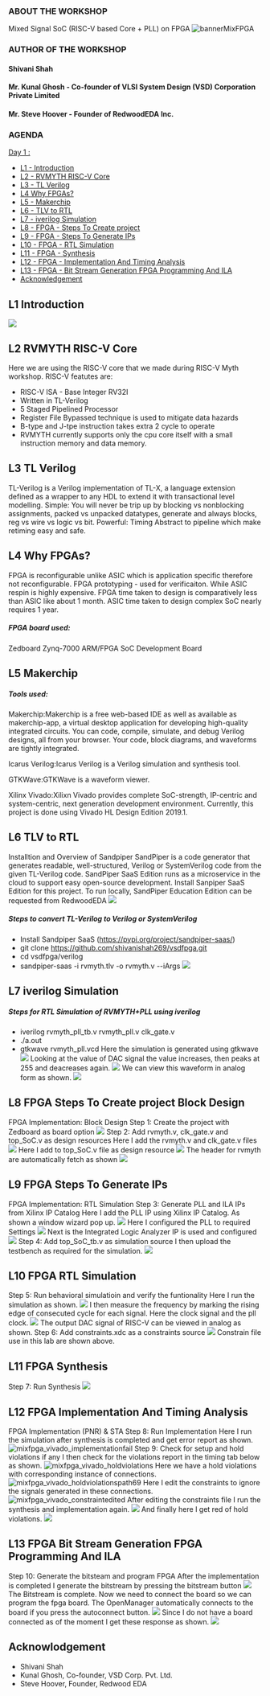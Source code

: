 ### ABOUT THE WORKSHOP
Mixed Signal SoC (RISC-V based Core + PLL) on FPGA
![bannerMixFPGA](https://user-images.githubusercontent.com/93269547/171051379-d18b3912-805b-4751-a3b7-9ab672790aef.png)

### AUTHOR OF THE WORKSHOP
#### Shivani Shah
#### Mr. Kunal Ghosh - Co-founder of VLSI System Design (VSD) Corporation Private Limited
#### Mr. Steve Hoover - Founder of RedwoodEDA Inc.
### AGENDA
 [Day 1 : ](#Day1)
  * [L1 - Introduction](#L1-Introduction)
  * [L2 - RVMYTH RISC-V Core](#L2-RVMYTH-RISC-V-Core)
  * [L3 - TL Verilog](#L3-TL-Verilog)
  * [L4 Why FPGAs?](#L4-Why-FPGAs?)
  * [L5 - Makerchip](#L5-Makerchip)
  * [L6 - TLV to RTL](#L6-TLV-to-RTL)
  * [L7 - iverilog Simulation](#L7-iverilog-Simulation)
  * [L8 - FPGA - Steps To Create project](#L8-FPGA-Steps-To-Create-project)
  * [L9 - FPGA - Steps To Generate IPs](#L9-FPGA-Steps-To-Generate-IPs)
  * [L10 - FPGA - RTL Simulation](#L10-FPGA-RTL-Simulation)
  * [L11 - FPGA - Synthesis](#L11-FPGA-Synthesis)
  * [L12 - FPGA - Implementation And Timing Analysis](#L12-FPGA-Implementation-And-Timing-Analysis)
  * [L13 - FPGA - Bit Stream Generation FPGA Programming And ILA](#L13-FPGA-Bit-Stream-Generation-FPGA-Programming-And-ILA)
  * [Acknowledgement](#Acknowledgement)
## L1 Introduction 
![](mixfpga/mixfpga.png)
## L2 RVMYTH RISC-V Core
Here we are using the RISC-V core that we made during RISC-V Myth workshop.
RISC-V featutes are:
- RISC-V ISA - Base Integer RV32I
- Written in TL-Verilog
- 5 Staged Pipelined Processor
- Register File Bypassed technique is used to mitigate data hazards
- B-type and J-tpe instruction takes extra 2 cycle to operate
- RVMYTH currently supports only the cpu core itself with a small instruction memory and data memory.
## L3 TL Verilog
TL-Verilog is a Verilog implementation of TL-X, a language extension defined as a wrapper to any HDL to extend it with transactional level modelling.
Simple: You will never be trip up by blocking vs nonblocking assignments, packed vs unpacked datatypes, generate and always blocks, reg vs wire vs logic vs bit.
Powerful: Timing Abstract to pipeline which make retiming easy and safe.
## L4 Why FPGAs?
FPGA is reconfigurable unlike ASIC which is application specific therefore not reconfigurable.
FPGA prototyping - used for verificaiton. While ASIC respin is highly expensive.
FPGA time taken to design is comparatively less than ASIC like about 1 month. ASIC time taken to design complex SoC nearly requires 1 year.
##### FPGA board used:
Zedboard Zynq-7000 ARM/FPGA SoC Development Board
## L5 Makerchip
##### Tools used:
Makerchip:Makerchip is a free web-based IDE as well as available as makerchip-app, a virtual desktop application for developing high-quality integrated circuits. You can code, compile, simulate, and debug Verilog designs, all from your browser. Your code, block diagrams, and waveforms are tightly integrated.

Icarus Verilog:Icarus Verilog is a Verilog simulation and synthesis tool.

GTKWave:GTKWave is a waveform viewer.

Xilinx Vivado:Xilixn Vivado provides complete SoC-strength, IP-centric and system-centric, next generation development environment. Currently, this project is done using Vivado HL Design Edition 2019.1.

## L6 TLV to RTL
Installtion and Overview of Sandpiper
SandPiper is a code generator that generates readable, well-structured, Verilog or SystemVerilog code from the given TL-Verilog code.
SandPiper SaaS Edition runs as a microservice in the cloud to support easy open-source development. Install Sanpiper SaaS Edition for this project.
To run locally, SandPiper Education Edition can be requested from RedwoodEDA
![](mixfpga/mixfpga_vfiles.png)
##### Steps to convert TL-Verilog to Verilog or SystemVerilog
- Install Sandpiper SaaS (https://pypi.org/project/sandpiper-saas/)
- git clone https://github.com/shivanishah269/vsdfpga.git
- cd vsdfpga/verilog
- sandpiper-saas -i rvmyth.tlv -o rvmyth.v --iArgs
![](mixfpga/mixfpga_vfiles_rvmyth.png)
## L7 iverilog Simulation
##### Steps for RTL Simulation of RVMYTH+PLL using iverilog
- iverilog rvmyth_pll_tb.v rvmyth_pll.v clk_gate.v
- ./a.out
- gtkwave rvmyth_pll.vcd
Here the simulation is generated using gtkwave
![](mixfpga/mixfpga_vfiles_gtkwave.png)
Looking at the value of DAC signal the value increases, then peaks at 255 and deacreases again.
![](mixfpga/mixfpga_gtkwave_decimal.png)
We can view this waveform in analog form as shown.
![](mixfpga/mixfpga_gtkwave_analog.png)
## L8 FPGA Steps To Create project Block Design
FPGA Implementation: Block Design
Step 1: Create the project with Zedboard as board option
![](mixfpga/mixfpga_vivado_project.png)
Step 2: Add rvmyth.v, clk_gate.v and top_SoC.v as design resources
Here I add the rvmyth.v and clk_gate.v files
![](mixfpga/mixfpga_vivado_addfiles.png)
Here I add to top_SoC.v file as design resource
![](mixfpga/mixfpga_vivado_top_SoCv.png)
The header for rvmyth are automatically fetch as shown
![](mixfpga/mixfpga_vivado_headerinrvmyth.png)
## L9 FPGA Steps To Generate IPs
FPGA Implementation: RTL Simulation
Step 3: Generate PLL and ILA IPs from Xilinx IP Catalog
Here I add the PLL IP using Xilinx IP Catalog. As shown a window wizard pop up.
![](mixfpga/mixfpga_vivado_ippll.png)
Here I configured the PLL to required Settings
![](mixfpga/mixfpga_vivado_ippllbufin.png)
Next is the Integrated Logic Analyzer IP is used and configured
![](mixfpga/mixfpga_vivado_ila.png)
Step 4: Add top_SoC_tb.v as simulation source
I then upload the testbench as required for the simulation.
![](mixfpga/mixfpga_vivado_tb.png)
## L10 FPGA RTL Simulation
Step 5: Run behavioral simulatioin and verify the funtionality
Here I run the simulation as shown.
![](mixfpga/mixfpga_vivado_runsimulation.png)
I then measure the frequency by marking the rising edge of consecuted cycle for each signal. Here the clock signal and the pll clock.
![](mixfpga2/mixfpga_vivado_frequencyanalog.png)
The output DAC signal of RISC-V can be viewed in analog as shown.
Step 6: Add constraints.xdc as a constraints source
![](mixfpga2/mixfpga_vivado_constraint.png)
Constrain file use in this lab are shown above.
## L11 FPGA Synthesis
Step 7: Run Synthesis
![](mixfpga2/mixfpga_vivado_synthesiscomplete.png)
## L12 FPGA Implementation And Timing Analysis
FPGA Implementation (PNR) & STA
Step 8: Run Implementation
Here I run the simulation after synthesis is completed and get error report as shown. 
![mixfpga_vivado_‫implementationfail](https://user-images.githubusercontent.com/93269547/171042124-ef2cba44-1be1-4463-a8c9-192a43aa0210.png)
Step 9: Check for setup and hold violations if any 
I then check for the violations report in the timing tab below as shown. 
![mixfpga_vivado_‫holdviolations](https://user-images.githubusercontent.com/93269547/171042146-f7cf61ad-2112-4187-bf86-1eeff1539363.png)
Here we have a hold violations with corresponding instance of connections.
![mixfpga_vivado_‫holdviolationspath69](https://user-images.githubusercontent.com/93269547/171042225-d52fa449-370c-495b-9269-7cf22adc31d9.png)
Here I edit the constraints to ignore the signals generated in these connections.
![mixfpga_vivado_‫constraintedited](https://user-images.githubusercontent.com/93269547/171042246-e9bb9c7b-d0aa-4d51-b5bd-d43ba4a56c64.png)
After editing the constraints file I run the synthesis and implementation again. 
![](mixfpga2/mixfpga_vivado_implementationcomplete.png)
And finally here I get red of hold violations.
![](mixfpga2/mixfpga_vivado_implementationcomplete2.png)
## L13 FPGA Bit Stream Generation FPGA Programming And ILA
Step 10: Generate the bitsteam and program FPGA
After the implementation is completed I generate the bitstream by pressing the bitstream button
![](mixfpga2/mixfpga_vivado_generatebitstream.png)
The Bitstream is complete. Now we need to connect the board so we can program the fpga board. The OpenManager automatically connects to the board if you press the autoconnect button.
![](mixfpga2/mixfpga_vivado_openmanager.png)
Since I do not have a board connected as of the moment I get these response as shown.
![](mixfpga2/mixfpga_vivado_noboard.png)

## Acknowlodgement
- Shivani Shah
- Kunal Ghosh, Co-founder, VSD Corp. Pvt. Ltd.
- Steve Hoover, Founder, Redwood EDA






